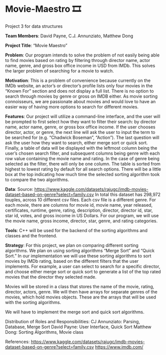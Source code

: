 # Movie-Maestro 🎞️
Project 3 for data structures

**Team Members**: David Payne, C.J. Annunziato, Matthew Dong

**Project Title**: “Movie Maestro”

**Problem**: Our program intends to solve the problem of not easily being able to find movies based on rating by filtering through director name, actor name, genre, and gross box office income in USD from IMDb. This solves the larger problem of searching for a movie to watch.

**Motivation**: This is a problem of convenience because currently on the IMDb website, an actor’s or director’s profile lists only four movies in the “Known For” section and does not display a full list. There is no option to search through movies by genre or gross on IMDB either. As movie sorting connoisseurs, we are passionate about movies and would love to have an easier way of having more options to search for different movies.

**Features**: Our project will utilize a command-line interface, and the user will be prompted to first select how they want to filter their search: by director name, actor name, genre, or gross box office income. If the user chooses director, actor, or genre, the next line will ask the user to input the term to be searched for (e.g. “Chadwick Boseman”, “Action”). The last question will ask the user how they want to search, either merge sort or quick sort. Finally, a table of data will be displayed with the leftmost column being the user’s chosen search filter, and subsequent columns being genre with each row value containing the movie name and rating. In the case of genre being selected as the filter, there will only be one column. The table is sorted from highest to lowest rating by default for all search options. There will be a little box at the top indicating how much time the selected sorting algorithm took to compare the two algorithms.

**Data**: Source: https://www.kaggle.com/datasets/rajugc/imdb-movies-dataset-based-on-genre?select=family.csv 
In total this dataset has 298,972 touples, across 10 different csv files. Each csv file is a different genre.
For each movie, there are columns for movie id, movie name, year released, certificates, runtime, genre, rating, description, director, director id, star, star id, votes, and gross income in US Dollars.
For our program, we will use the movie name, gross income, director, star, genre, and rating categories.

**Tools**: C++ will be used for the backend of the sorting algorithms and classes and the frontend. 

**Strategy**: For this project, we plan on comparing different sorting algorithms. We plan on using sorting algorithms “Merge Sort” and “Quick Sort.” In our implementation we will use these sorting algorithms to sort movies by IMDb rating, based on the different filters that the user implements. For example, a user can select to search for a specific director, and choose either merge sort or quick sort to generate a list of the top rated movies that the director they selected made. 

Movies will be stored in a class that stores the name of the movie, rating, director, actors, genre. We will then have arrays for separate genres of the movies, which hold movies objects. These are the arrays that will be used with the sorting algorithms.

We will have to implement the merge sort and quick sort algorithms.

Distribution of Roles and Responsibilities: 
CJ Annunziato: Parsing, Database, Merge Sort
David Payne: User Interface, Quick Sort
Matthew Dong: Sorting Algorithms, Movie class

References: 
https://www.kaggle.com/datasets/rajugc/imdb-movies-dataset-based-on-genre?select=family.csv
https://www.imdb.com/
